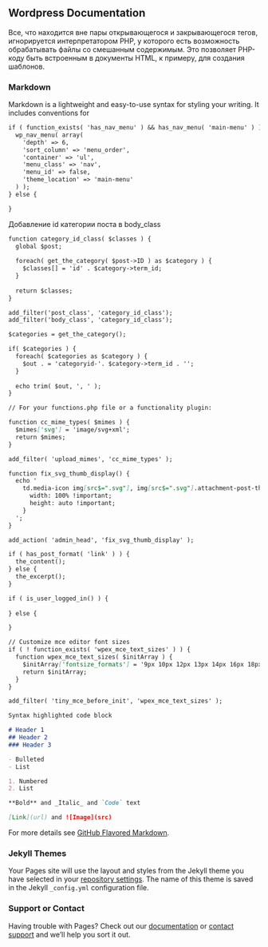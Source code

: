 ## Wordpress Documentation

Все, что находится вне пары открывающегося и закрывающегося тегов, игнорируется интерпретатором PHP, у которого есть возможность обрабатывать файлы со смешанным содержимым. Это позволяет PHP-коду быть встроенным в документы HTML, к примеру, для создания шаблонов.

### Markdown

Markdown is a lightweight and easy-to-use syntax for styling your writing. It includes conventions for

```markdown
if ( function_exists( 'has_nav_menu' ) && has_nav_menu( 'main-menu' ) ) {
  wp_nav_menu( array(
    'depth' => 6,
    'sort_column' => 'menu_order',
    'container' => 'ul',
    'menu_class' => 'nav',
    'menu_id' => false,
    'theme_location' => 'main-menu'
  ) );
} else {

}
```
Добавление id категории поста в body_class
```markdown
function category_id_class( $classes ) {
  global $post;
  
  foreach( get_the_category( $post->ID ) as $category ) {
    $classes[] = 'id' . $category->term_id;
  }
  
  return $classes;
}

add_filter('post_class', 'category_id_class');
add_filter('body_class', 'category_id_class');
```
```markdown
$categories = get_the_category();

if( $categories ) {
  foreach( $categories as $category ) {
    $out . = 'categoryid-'. $category->term_id . '';
  }
  
  echo trim( $out, ', ' );
} 
```
```markdown
// For your functions.php file or a functionality plugin:

function cc_mime_types( $mimes ) {
  $mimes['svg'] = 'image/svg+xml';
  return $mimes;
}

add_filter( 'upload_mimes', 'cc_mime_types' );

function fix_svg_thumb_display() {
  echo '
    td.media-icon img[src$=".svg"], img[src$=".svg"].attachment-post-thumbnail { 
      width: 100% !important; 
      height: auto !important; 
    }
  ';
}

add_action( 'admin_head', 'fix_svg_thumb_display' );
```
```markdown
if ( has_post_format( 'link' ) ) {
  the_content();
} else {
  the_excerpt();
}
```
```markdown
if ( is_user_logged_in() ) {
  
} else {

}
```
```markdown
// Customize mce editor font sizes
if ( ! function_exists( 'wpex_mce_text_sizes' ) ) {
  function wpex_mce_text_sizes( $initArray ) {
    $initArray['fontsize_formats'] = '9px 10px 12px 13px 14px 16px 18px 21px 24px 28px 32px 36px';
    return $initArray;
  }
}

add_filter( 'tiny_mce_before_init', 'wpex_mce_text_sizes' );
```
```markdown
Syntax highlighted code block

# Header 1
## Header 2
### Header 3

- Bulleted
- List

1. Numbered
2. List

**Bold** and _Italic_ and `Code` text

[Link](url) and ![Image](src)
```

For more details see [GitHub Flavored Markdown](https://guides.github.com/features/mastering-markdown/).

### Jekyll Themes

Your Pages site will use the layout and styles from the Jekyll theme you have selected in your [repository settings](https://github.com/vovagabel/wpdock/settings). The name of this theme is saved in the Jekyll `_config.yml` configuration file.

### Support or Contact

Having trouble with Pages? Check out our [documentation](https://help.github.com/categories/github-pages-basics/) or [contact support](https://github.com/contact) and we’ll help you sort it out.

